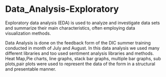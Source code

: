 # Data_Analysis-Exploratory

Exploratory data analysis (EDA) is used to analyze and investigate data sets and summarize their main characteristics, often employing data visualization methods.

Data Analysis is done on the feedback form of the DIC summer training conducted in month of July and August. In this data analysis we used many different libraries and too used sentiment analysis libraries and methods. Heat Map,Pie charts, line graphs, stack bar graphs, multiple bar graphs, sub plots,pair plots were used to represent the data of the form in a structural and presentable manner.
